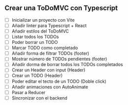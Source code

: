 ## Crear una ToDoMVC con Typescript

-[ ] Inicializar un proyecto con Vite
-[ ] Añadir linter para Typescript + React
-[ ] Añadir estilos del ToDoMVC
-[ ] Listar todos los TODOs
-[ ] Poder borrar un TODO
-[ ] Marcar TODO como completado
-[ ] Añadir forma de filtrar TODOs (footer)
-[ ] Mostrar número de TODOs pendientes (footer)
-[ ] Añadir dorma de borrar todos los TODOs completados
-[ ] Crear un Header con input (Header)
-[ ] Crear un TODO (Header)
-[ ] Poder editar el tecto de un TODO (Doble click)
-[ ] Añadir animaciones con AutoAnimate
-[ ] Pasar a Reducer
-[ ] Sincronizar con el backend